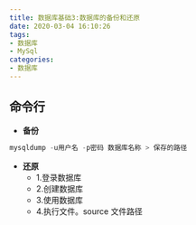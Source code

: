 ```yaml
---
title: 数据库基础3:数据库的备份和还原
date: 2020-03-04 16:10:26
tags:
- 数据库
- MySql
categories:
- 数据库
---
```


## 命令行

- **备份**

```sql
mysqldump -u用户名 -p密码 数据库名称 > 保存的路径
```

- **还原**
  - 1.登录数据库
  - 2.创建数据库
  - 3.使用数据库
  - 4.执行文件。source 文件路径